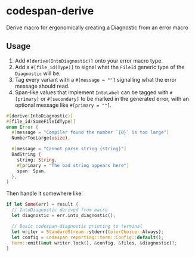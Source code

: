# codespan-derive

Derive macro for ergonomically creating a Diagnostic from an error macro

## Usage

1. Add `#[derive(IntoDiagnostic)]` onto your error macro type.
2. Add a `#[file_id(Type)]` to signal what the `FileId` generic type of the `Diagnostic` will be.
3. Tag every variant with a `#[message = ""]` signalling what the error message should read.
4. Span-like values that implement `IntoLabel` can be tagged with `#[primary]` or `#[secondary]` to be marked in the generated error, with an optional message like `#[primary = ""]`.

```rust
#[derive(IntoDiagnostic)]
#[file_id(SomeFileIdType)]
enum Error {
  #[message = "Compiler found the number `{0}` is too large"]
  NumberTooLarge(usize),

  #[message = "Cannot parse string {string}"]
  BadString {
    string: String,
    #[primary = "The bad string appears here"]
    span: Span,
  },
}
```

Then handle it somewhere like:

```rust
if let Some(err) = result {
  // IntoDiagnostic derived from macro
  let diagnostic = err.into_diagnostic();

  // Basic codespan-diagnostic printing to terminal
  let writer = StandardStream::stderr(ColorChoice::Always);
  let config = codespan_reporting::term::Config::default();
  term::emit(&mut writer.lock(), &config, &files, &diagnostic)?;
}
```
